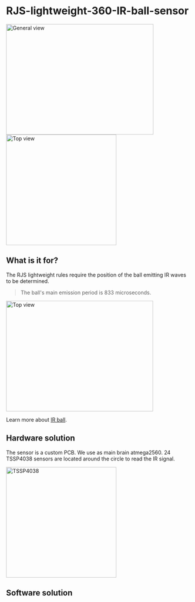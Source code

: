 # RJS-lightweight-360-IR-ball-sensor

<img width="401" height="300" alt="General view" src="https://github.com/user-attachments/assets/930d4bf8-b608-4607-9177-4990a8d32c3b" />
<img width="300" height="300" alt="Top view" src="https://github.com/user-attachments/assets/790fdb9e-d7a9-49ff-a266-bea45dbccb4f" />


## What is it for?

The RJS lightweight rules require the position of the ball emitting IR waves to be determined. 
>The ball's main emission period is 833 microseconds.

<img width="400" height="300" alt="Top view" src="https://github.com/robocup-junior/ir-golf-ball/blob/main/img%2FIR_ball_modulation.png" />

Learn more about [IR ball](https://github.com/robocup-junior/ir-golf-ball).
## Hardware solution
The sensor is a custom PCB. We use as main brain atmega2560. 24 TSSP4038 sensors are located around the circle to read the IR signal.

<img width="300" height="300" alt="TSSP4038" src="https://github.com/user-attachments/assets/c88ed9de-1e67-4d41-8ddb-65a1ec8a9bed" />

## Software solution

